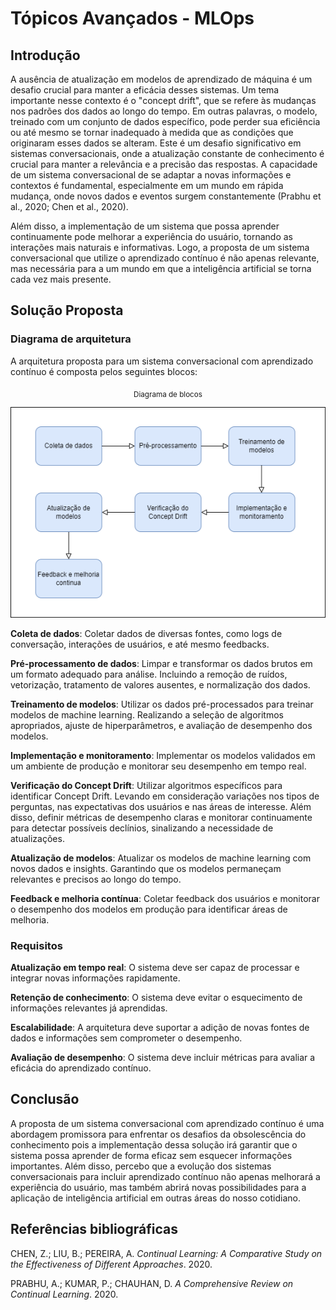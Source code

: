 # Tópicos Avançados - MLOps

## Introdução

A ausência de atualização em modelos de aprendizado de máquina é um desafio crucial para manter a eficácia desses sistemas. Um tema importante nesse contexto é o "concept drift", que se refere às mudanças nos padrões dos dados ao longo do tempo. Em outras palavras, o modelo, treinado com um conjunto de dados específico, pode perder sua eficiência ou até mesmo se tornar inadequado à medida que as condições que originaram esses dados se alteram. Este é um desafio significativo em sistemas conversacionais, onde a atualização constante de conhecimento é crucial para manter a relevância e a precisão das respostas. A capacidade de um sistema conversacional de se adaptar a novas informações e contextos é fundamental, especialmente em um mundo em rápida mudança, onde novos dados e eventos surgem constantemente (Prabhu et al., 2020; Chen et al., 2020).

Além disso, a implementação de um sistema que possa aprender continuamente pode melhorar a experiência do usuário, tornando as interações mais naturais e informativas. Logo, a proposta de um sistema conversacional que utilize o aprendizado contínuo é não apenas relevante, mas necessária para a um mundo em que a inteligência artificial se torna cada vez mais presente.

## Solução Proposta

### Diagrama de arquitetura 

A arquitetura proposta para um sistema conversacional com aprendizado contínuo é composta pelos seguintes blocos:

<div align="center">

<sub>Diagrama de blocos</sub>

![Teste - Reconhecimento de Áudio](./imagens/blocos_ponderada.drawio.png)

</div>

**Coleta de dados**: Coletar dados de diversas fontes, como logs de conversação, interações de usuários, e até mesmo feedbacks. 

**Pré-processamento de dados**: Limpar e transformar os dados brutos em um formato adequado para análise. Incluindo a remoção de ruídos, vetorização, tratamento de valores ausentes, e normalização dos dados.

**Treinamento de modelos**: Utilizar os dados pré-processados para treinar modelos de machine learning. Realizando a seleção de algoritmos apropriados, ajuste de hiperparâmetros, e avaliação de desempenho dos modelos.

**Implementação e monitoramento**: Implementar os modelos validados em um ambiente de produção e monitorar seu desempenho em tempo real.

**Verificação do Concept Drift**: Utilizar algoritmos específicos para identificar Concept Drift. Levando em consideração variações nos tipos de perguntas, nas expectativas dos usuários e nas áreas de interesse. Além disso, definir métricas de desempenho claras e monitorar continuamente para detectar possíveis declínios, sinalizando a necessidade de atualizações.

**Atualização de modelos**: Atualizar os modelos de machine learning com novos dados e insights. Garantindo que os modelos permaneçam relevantes e precisos ao longo do tempo.

**Feedback e melhoria contínua**: Coletar feedback dos usuários e monitorar o desempenho dos modelos em produção para identificar áreas de melhoria. 

### Requisitos

**Atualização em tempo real**: O sistema deve ser capaz de processar e integrar novas informações rapidamente.

**Retenção de conhecimento**: O sistema deve evitar o esquecimento de informações relevantes já aprendidas.

**Escalabilidade**: A arquitetura deve suportar a adição de novas fontes de dados e informações sem comprometer o desempenho.

**Avaliação de desempenho**: O sistema deve incluir métricas para avaliar a eficácia do aprendizado contínuo.

## Conclusão

A proposta de um sistema conversacional com aprendizado contínuo é uma abordagem promissora para enfrentar os desafios da obsolescência do conhecimento pois a implementação dessa solução irá garantir que o sistema possa aprender de forma eficaz sem esquecer informações importantes. Além disso, percebo que a evolução dos sistemas conversacionais para incluir aprendizado contínuo não apenas melhorará a experiência do usuário, mas também abrirá novas possibilidades para a aplicação de inteligência artificial em outras áreas do nosso cotidiano.

## Referências bibliográficas

CHEN, Z.; LIU, B.; PEREIRA, A. *Continual Learning: A Comparative Study on the Effectiveness of Different Approaches*. 2020.

PRABHU, A.; KUMAR, P.; CHAUHAN, D. *A Comprehensive Review on Continual Learning*. 2020.
